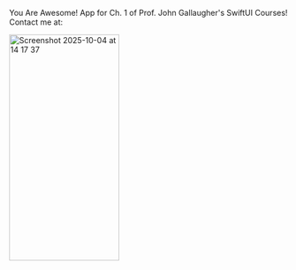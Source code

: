 You Are Awesome! App for Ch. 1 of Prof. John Gallaugher's SwiftUI Courses!
Contact me at: 

<img width="199" height="410" alt="Screenshot 2025-10-04 at 14 17 37" src="https://github.com/user-attachments/assets/d5e6f9cb-dfa3-4ebc-8d91-ca8363abef6e" />
